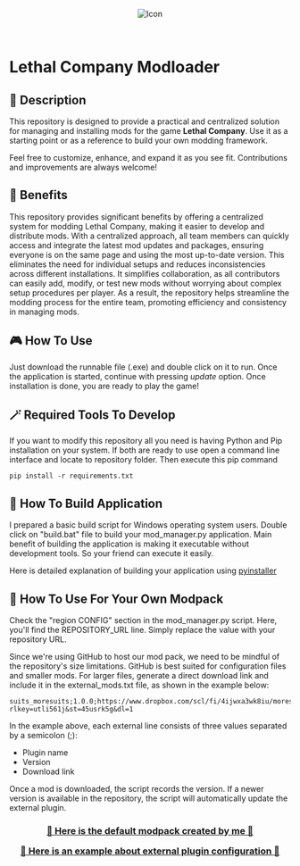<div align="center">

![](logo.ico "Icon")

</div>
<br>

# Lethal Company Modloader


## 📄 **Description**

This repository is designed to provide a practical and centralized solution for managing and installing mods for the game **Lethal Company**. Use it as a starting point or as a reference to build your own modding framework.

Feel free to customize, enhance, and expand it as you see fit. Contributions and improvements are always welcome!


## 🎉 **Benefits**

This repository provides significant benefits by offering a centralized system for modding Lethal Company, making it easier to develop and distribute mods. With a centralized approach, all team members can quickly access and integrate the latest mod updates and packages, ensuring everyone is on the same page and using the most up-to-date version. This eliminates the need for individual setups and reduces inconsistencies across different installations. It simplifies collaboration, as all contributors can easily add, modify, or test new mods without worrying about complex setup procedures per player. As a result, the repository helps streamline the modding process for the entire team, promoting efficiency and consistency in managing mods.



## 🎮 **How To Use**

Just download the runnable file (.exe) and double click on it to run. Once the application is started, continue with pressing *update* option. Once installation is done, you are ready to play the game! 


## 🪄 **Required Tools To Develop**

If you want to modify this repository all you need is having Python and Pip installation on your system. If both are ready to use open a command line interface and locate to repository folder. Then execute this pip command

```
pip install -r requirements.txt
```

## 🔨 **How To Build Application**

I prepared a basic build script for Windows operating system users. Double click on "build.bat" file to build your mod_manager.py application. Main benefit of building the application is making it executable without development tools. So your friend can execute it easily.

Here is detailed explanation of building your application using [pyinstaller](https://pyinstaller.org/en/stable/usage.html)


## 🎨 **How To Use For Your Own Modpack**

Check the "region CONFIG" section in the mod_manager.py script. Here, you'll find the REPOSITORY_URL line. Simply replace the value with your repository URL.

Since we're using GitHub to host our mod pack, we need to be mindful of the repository's size limitations. GitHub is best suited for configuration files and smaller mods. For larger files, generate a direct download link and include it in the external_mods.txt file, as shown in the example below:

```
suits_moresuits;1.0.0;https://www.dropbox.com/scl/fi/4ijwxa3wk8iu/moresuits.zip?rlkey=utli561j&st=45usrk5g&dl=1
```

In the example above, each external line consists of three values separated by a semicolon (;):

- Plugin name
- Version
- Download link

Once a mod is downloaded, the script records the version. If a newer version is available in the repository, the script will automatically update the external plugin.


<h3 align="center">


[🎯 Here is the default modpack created by me 🎯](https://github.com/furkanaliunal/Lethal-Company-Modpack)

[📝 Here is an example about external plugin configuration 📝](https://github.com/furkanaliunal/Lethal-Company-Modpack/blob/main/external_mods.txt)


</h3>
